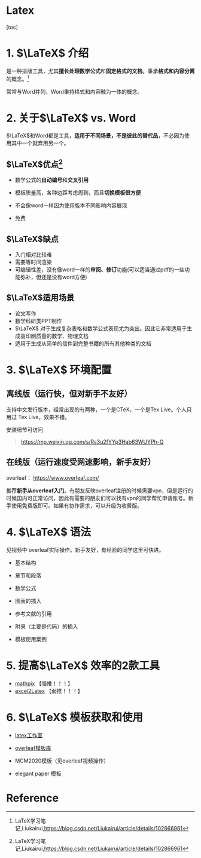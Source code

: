 # Latex

[toc]

# 1. $\LaTeX$ 介绍

是一种排版工具，尤其**擅长处理数学公式**和**固定格式的文档**。秉承**格式和内容分离**的概念。[^1]

常常与Word并列，Word秉持格式和内容融为一体的概念。



# 2. 关于$\LaTeX$ vs. Word

$\LaTeX$和Word都是工具，**适用于不同场景，不是彼此的替代品**，不必因为使用其中一个就弃用另一个。

## $\LaTeX$优点[^1]

- 数学公式的**自动编号**和**交叉引用**

- 模板质量高，各种边距考虑周到，而且**切换模板很方便**

- 不会像word一样因为使用版本不同影响内容展现

- 免费

## $\LaTeX$缺点

- 入门相对比较难
- 需要等时间渲染
- 可编辑性差，没有像word一样的**审阅、修订**功能(可以适当通过pdf的一些功能弥补，但还是没有word方便)

## $\LaTeX$适用场景

- 论文写作
- 数学科研类PPT制作
- $\LaTeX$ 对于生成复杂表格和数学公式表现尤为突出。因此它非常适用于生成高印刷质量的数学、物理文档
- 适用于生成从简单的信件到完整书籍的所有其他种类的文档



# 3. $\LaTeX$ 环境配置

## 离线版（运行快，但对新手不友好）

支持中文发行版本，经常出现的有两种，一个是CTeX，一个是Tex Live。个人只用过 Tex Live，效果不错。

安装细节可访问

>  https://mp.weixin.qq.com/s/Rs3u2fYYp3Hab63WUYPh-Q

## 在线版（运行速度受网速影响，新手友好）

overleaf： https://www.overleaf.com/ 

推荐**新手从overleaf入门**。有朋友反映overleaf注册的时候需要vpn，但是运行的时候国内可正常访问，因此有需要的朋友们可以找有vpn的同学帮忙申请账号。新手使用免费版即可。如果有协作需求，可以升级为收费版。



# 4. $\LaTeX$ 语法

见视频中 overleaf实际操作。新手友好，有经验的同学这里可快进。

- 基本结构

- 章节和段落

- 数学公式

- 图表的插入

- 参考文献的引用

- 附录（主要是代码）的插入

- 模板使用案例

  

# 5. 提高$\LaTeX$ 效率的2款工具

- [mathpix]( https://mathpix.com/ )  【强推！！！】
- [excel2Latex]( https://www.ctan.org/tex-archive/support/excel2latex )  【弱推！！！】



# 6. $\LaTeX$ 模板获取和使用

- [latex工作室](https://www.latexstudio.net/articles/ )

- [overleaf模板库](https://www.overleaf.com/latex/templates)
- MCM2020模板（见overleaf视频操作）
- elegant paper 模板



# Reference

[^1]: LaTeX学习笔记,Liukairui,https://blog.csdn.net/Liukairui/article/details/102866961
[^2]: 